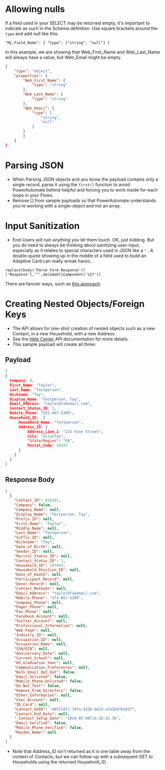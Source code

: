 # Allowing nulls
If a field used in your SELECT may be returned empty, it's important to indicate as such in the Schema definition. Use square brackets around the `type` and add null like this:

`"My_Field_Name": { "type": ["string", "null"] }` 

In this example, we are showing that Web_First_Name and Web_Last_Name will always have a value, but Web_Email might be empty.

```json
{
    "type": "object",
    "properties": {
        "Web_First_Name": {
            "type": "string"
        },
        "Web_Last_Name": {
            "type": "string"
        },
        "Web_Email": {
            "type": [
                "string",
                "null"
            ]
        }
        }
    }
}
```

# Parsing JSON
* When Parsing JSON objects and you know the payload contains only a single record, parse it using the `first()` function to avoid PowerAutomate behind helpful and forcing you to work inside for-each loops in your Flows.
* Remove [] from sample payloads so that PowerAutomate understands you're working with a single-object and not an array.


# Input Sanitization
* End-Users will ruin anything you let them touch. OK, just kidding. But you do need to always be thinking about sanitizing user-input, especially as it relates to special characters used in JSON like a `"` . A double-quote showing up in the middle of a field used to build an Adaptive Card can really wreak havoc.

```
replace(body('Parse_Form_Response')?['Response'],'"',decodeUriComponent('%27'))
```

There are fancier ways, such as [this approach](https://www.tachytelic.net/2020/10/remove-unwanted-characters-power-automate-flow/#h-create-a-select-action-to-remove-any-invalid-characters-from-the-string).

# Creating Nested Objects/Foreign Keys
* The API allows for one-shot creation of nested objects such as a new Contact, in a new Household, with a new Address. 
* See the [Help Center](https://help.acst.com/en/ministryplatform/developer-resources/developer-resources/rest-api/tables#creating-records-post-0) API documentation for more details.
* This sample payload will create all three:

## Payload
```json
[
{  
  Company: 0,
  First_Name: "Taylor",
  Last_Name: "Testperson",
  Nickname: "Tay",
  Display_Name: "Testperson, Tay",
  Email_Address: "taylor@fakemail.com",
  Contact_Status_ID: 1,
  Mobile_Phone: "555-867-5309",
  Household_ID:  {
      Household_Name: "Testperson",
      Address_ID: {
          Address_Line_1: "215 Vine Street",
          City: "Scranton",
          "State/Region": "PA",
          Postal_Code: 18503
      }
    }
  }
]
```

## Response Body

```json
[
  {
    "Contact_ID": 616501,
    "Company": false,
    "Company_Name": null,
    "Display_Name": "Testperson, Tay",
    "Prefix_ID": null,
    "First_Name": "Taylor",
    "Middle_Name": null,
    "Last_Name": "Testperson",
    "Suffix_ID": null,
    "Nickname": "Tay",
    "Date_of_Birth": null,
    "Gender_ID": null,
    "Marital_Status_ID": null,
    "Contact_Status_ID": 1,
    "Household_ID": 297049,
    "Household_Position_ID": null,
    "Date_of_Death": null,
    "Participant_Record": null,
    "Donor_Record": null,
    "Contact_Methods": null,
    "Email_Address": "taylor@fakemail.com",
    "Mobile_Phone": "574-867-5309",
    "Company_Phone": null,
    "Pager_Phone": null,
    "Fax_Phone": null,
    "Facebook_Account": null,
    "Twitter_Account": null,
    "Professional_Information": null,
    "Web_Page": null,
    "Industry_ID": null,
    "Occupation_ID": null,
    "Occupation_Name": null,
    "SSN/EIN": null,
    "Anniversary_Date": null,
    "Current_School": null,
    "HS_Graduation_Year": null,
    "Communication_Preferences": null,
    "Bulk_Email_Opt_Out": false,
    "Email_Unlisted": false,
    "Mobile_Phone_Unlisted": false,
    "Do_Not_Text": false,
    "Remove_From_Directory": false,
    "Other_Information": null,
    "User_Account": null,
    "ID_Card": null,
    "Contact_GUID": "485f1dfc-70fa-4328-9e14-a7e2b976a91f",
    "Contact_End_Date": null,
    "_Contact_Setup_Date": "2024-05-08T14:18:32.36",
    "Email_Verified": false,
    "Mobile_Phone_Verified": false,
    "Maiden_Name": null
  }
]
```

* Note that Address_ID isn't returned as it is one table away from the context of Contacts, but we can follow-up with a subsequent GET to Households using the returned Household_ID.
